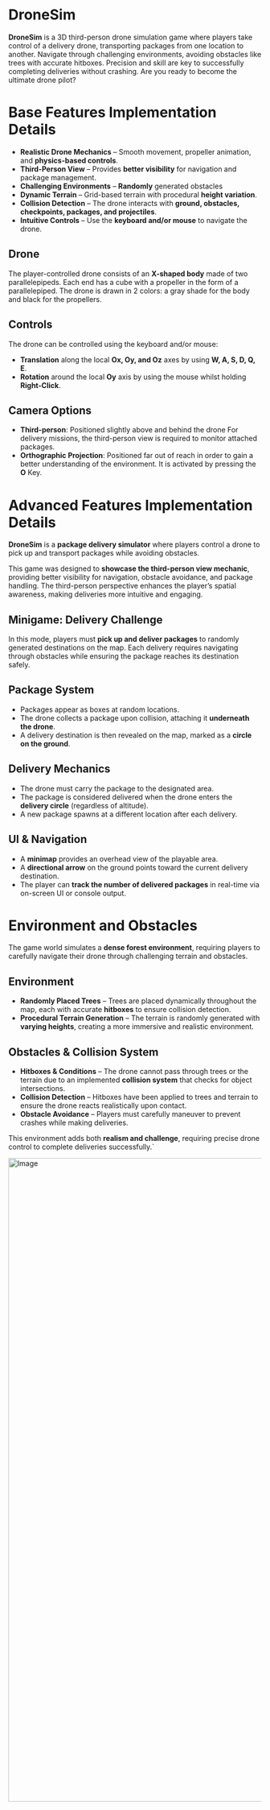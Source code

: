 # DroneSim

**DroneSim** is a 3D third-person drone simulation game where players take control of a delivery drone, transporting packages from one location to another. Navigate through challenging environments, avoiding obstacles like trees with accurate hitboxes. Precision and skill are key to successfully completing deliveries without crashing. Are you ready to become the ultimate drone pilot?

# Base Features Implementation Details

- **Realistic Drone Mechanics** – Smooth movement, propeller animation, and **physics-based controls**. 
- **Third-Person View** – Provides **better visibility** for navigation and package management. 
- **Challenging Environments** – **Randomly** generated obstacles  
- **Dynamic Terrain** – Grid-based terrain with procedural **height variation**. 
- **Collision Detection** – The drone interacts with **ground, obstacles, checkpoints, packages, and projectiles**. 
-  **Intuitive Controls** – Use the **keyboard and/or mouse** to navigate the drone.

## Drone

The player-controlled drone consists of an **X-shaped body** made of two parallelepipeds. Each end has a cube with a propeller in the form of a parallelepiped. The drone is drawn in 2 colors: a gray shade for the body and black for the propellers.

## Controls

The drone can be controlled using the keyboard and/or mouse:
- **Translation** along the local **Ox, Oy, and Oz** axes by using **W, A, S, D, Q, E**. 
-  **Rotation** around the local **Oy** axis by using the mouse whilst holding **Right-Click**.

## Camera Options

- **Third-person**: Positioned slightly above and behind the drone For delivery missions, the third-person view is required to monitor attached packages.
- **Orthographic Projection**: Positioned far out of reach in order to gain a better understanding of the environment. It is activated by pressing the **O** Key.

# Advanced Features Implementation Details


**DroneSim** is a **package delivery simulator** where players control a drone to pick up and transport packages while avoiding obstacles. 

This game was designed to **showcase the third-person view mechanic**, providing better visibility for navigation, obstacle avoidance, and package handling. The third-person perspective enhances the player’s spatial awareness, making deliveries more intuitive and engaging.

## Minigame: Delivery Challenge

In this mode, players must **pick up and deliver packages** to randomly generated destinations on the map. Each delivery requires navigating through obstacles while ensuring the package reaches its destination safely.

## Package System

- Packages appear as boxes at random locations. 
- The drone collects a package upon collision, attaching it **underneath the drone**. 
- A delivery destination is then revealed on the map, marked as a **circle on the ground**.

## Delivery Mechanics

- The drone must carry the package to the designated area. 
- The package is considered delivered when the drone enters the **delivery circle** (regardless of altitude). 
- A new package spawns at a different location after each delivery.

## UI & Navigation

- A **minimap** provides an overhead view of the playable area. 
- A **directional arrow** on the ground points toward the current delivery destination. 
- The player can **track the number of delivered packages** in real-time via on-screen UI or console output.

# Environment and Obstacles

The game world simulates a **dense forest environment**, requiring players to carefully navigate their drone through challenging terrain and obstacles.

## Environment

- **Randomly Placed Trees** – Trees are placed dynamically throughout the map, each with accurate **hitboxes** to ensure collision detection. 
- **Procedural Terrain Generation** – The terrain is randomly generated with **varying heights**, creating a more immersive and realistic environment.

## Obstacles & Collision System

- **Hitboxes & Conditions** – The drone cannot pass through trees or the terrain due to an implemented **collision system** that checks for object intersections. 
-  **Collision Detection** – Hitboxes have been applied to trees and terrain to ensure the drone reacts realistically upon contact. 
-  **Obstacle Avoidance** – Players must carefully maneuver to prevent crashes while making deliveries.

This environment adds both **realism and challenge**, requiring precise drone control to complete deliveries successfully.`

<img width="1279" alt="Image" src="https://github.com/user-attachments/assets/750b3f99-620c-43d3-afb7-42d929e4db48" />

